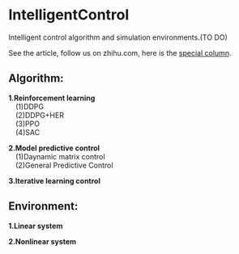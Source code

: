 # IntelligentControl
Intelligent control algorithm and simulation environments.(TO DO)  

See the article, follow us on zhihu.com, here is the [special column](https://zhuanlan.zhihu.com/ml-control).  

## Algorithm:  
  
**1.Reinforcement learning**  
&emsp;(1)DDPG  
&emsp;(2)DDPG+HER  
&emsp;(3)PPO  
&emsp;(4)SAC  

**2.Model predictive control**  
&emsp;(1)Daynamic matrix control  
&emsp;(2)General Predictive Control

**3.Iterative learning control**  
    
## Environment:  

**1.Linear system**  

**2.Nonlinear system**  

